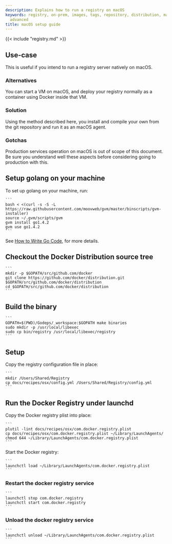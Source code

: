 ```yaml
---
description: Explains how to run a registry on macOS
keywords: registry, on-prem, images, tags, repository, distribution, macOS, recipe,
  advanced
title: macOS setup guide
---
```


{{< include "registry.md" >}}

## Use-case

This is useful if you intend to run a registry server natively on macOS.

### Alternatives

You can start a VM on macOS, and deploy your registry normally as a container using Docker inside that VM.

### Solution

Using the method described here, you install and compile your own from the git repository and run it as an macOS agent.

### Gotchas

Production services operation on macOS is out of scope of this document. Be sure you understand well these aspects before considering going to production with this.

## Setup golang on your machine

To set up golang on your machine, run:

    ```
    bash < <(curl -s -S -L https://raw.githubusercontent.com/moovweb/gvm/master/binscripts/gvm-installer)
    source ~/.gvm/scripts/gvm
    gvm install go1.4.2
    gvm use go1.4.2
    ```

See [How to Write Go Code](https://golang.org/doc/code.html), for more details.

## Checkout the Docker Distribution source tree

    ```
    mkdir -p $GOPATH/src/github.com/docker
    git clone https://github.com/docker/distribution.git $GOPATH/src/github.com/docker/distribution
    cd $GOPATH/src/github.com/docker/distribution
    ```

## Build the binary

    ```
    GOPATH=$(PWD)/Godeps/_workspace:$GOPATH make binaries
    sudo mkdir -p /usr/local/libexec
    sudo cp bin/registry /usr/local/libexec/registry
    ```

## Setup

Copy the registry configuration file in place:

    ```
    mkdir /Users/Shared/Registry
    cp docs/recipes/osx/config.yml /Users/Shared/Registry/config.yml
    ```

## Run the Docker Registry under launchd

Copy the Docker registry plist into place:

    ```
    plutil -lint docs/recipes/osx/com.docker.registry.plist
    cp docs/recipes/osx/com.docker.registry.plist ~/Library/LaunchAgents/
    chmod 644 ~/Library/LaunchAgents/com.docker.registry.plist
    ```

Start the Docker registry:

    ```
    launchctl load ~/Library/LaunchAgents/com.docker.registry.plist
    ```

### Restart the docker registry service

    ```
    launchctl stop com.docker.registry
    launchctl start com.docker.registry
    ```

### Unload the docker registry service

    ```
    launchctl unload ~/Library/LaunchAgents/com.docker.registry.plist
    ```